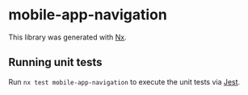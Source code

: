 # mobile-app-navigation

This library was generated with [Nx](https://nx.dev).

## Running unit tests

Run `nx test mobile-app-navigation` to execute the unit tests via [Jest](https://jestjs.io).
